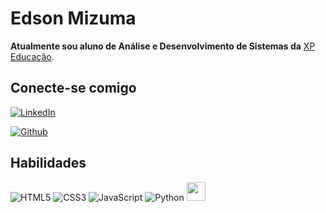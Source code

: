 # Edson Mizuma

**Atualmente sou aluno de Análise e Desenvolvimento de Sistemas da** [XP Educação](https://www.xpeducacao.com.br/).

## Conecte-se comigo

[![LinkedIn](https://img.shields.io/badge/LinkedIn-000?style=for-the-badge&logo=linkedin&logoColor=0E76A8)](https://www.linkedin.com/in/edsonmizuma/)

[![Github](https://img.shields.io/badge/Github-000?style=for-the-badge&logo=github&logoColor=0E76A8)](https://github.com/edsonmizuma)

## Habilidades

![HTML5](https://img.shields.io/badge/HTML5-000?style=for-the-badge&logo=html5) ![CSS3](https://img.shields.io/badge/CSS-000?style=for-the-badge&logo=css3&logoColor=264CE4) ![JavaScript](https://img.shields.io/badge/JavaScript-000?style=for-the-badge&logo=javascript) ![Python](https://img.shields.io/badge/Python-000?style=for-the-badge&logo=python) <img width="30" height="30" src="https://cdn.jsdelivr.net/gh/devicons/devicon/icons/java/java-original.svg?style=for-the-badge&logo=java" />
